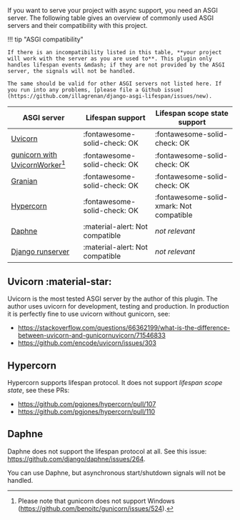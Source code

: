If you want to serve your project with async support, you need an ASGI server. The following table gives an overview of commonly used ASGI servers and their compatibility with this project.


!!! tip "ASGI compatibility"

    If there is an incompatibility listed in this table, **your project will work with the server as you are used to**. This plugin only handles lifespan events &mdash; if they are not provided by the ASGI server, the signals will not be handled.

    The same should be valid for other ASGI servers not listed here. If you run into any problems, [please file a Github issue](https://github.com/illagrenan/django-asgi-lifespan/issues/new).

| ASGI server                                                                                        | Lifespan support                | Lifespan scope state support             |
|----------------------------------------------------------------------------------------------------|---------------------------------|------------------------------------------|
| [Uvicorn](https://github.com/encode/uvicorn)                                                       | :fontawesome-solid-check: OK    | :fontawesome-solid-check: OK             |
| [gunicorn with UvicornWorker](https://www.uvicorn.org/deployment/#gunicorn)[^1]                    | :fontawesome-solid-check: OK    | :fontawesome-solid-check: OK             |
| [Granian](https://github.com/emmett-framework/granian)                                             | :fontawesome-solid-check: OK    | :fontawesome-solid-check: OK             |
| [Hypercorn](https://github.com/pgjones/hypercorn)                                                  | :fontawesome-solid-check: OK    | :fontawesome-solid-xmark: Not compatible |
| [Daphne](https://github.com/django/daphne)                                                         | :material-alert: Not compatible | _not relevant_                           |
| [Django runserver](https://docs.djangoproject.com/en/dev/ref/django-admin/#django-admin-runserver) | :material-alert: Not compatible | _not relevant_                           |

[^1]: Please note that gunicorn does not support Windows (<https://github.com/benoitc/gunicorn/issues/524>).

## Uvicorn :material-star:

Uvicorn is the most tested ASGI server by the author of this plugin. The author uses uvicorn for development, testing and production. In production it is perfectly fine to use uvicorn without gunicorn, see:

* <https://stackoverflow.com/questions/66362199/what-is-the-difference-between-uvicorn-and-gunicornuvicorn/71546833>
* <https://github.com/encode/uvicorn/issues/303>

## Hypercorn

Hypercorn supports lifespan protocol. It does not support _lifespan scope state_, see these PRs:

* <https://github.com/pgjones/hypercorn/pull/107>
* <https://github.com/pgjones/hypercorn/pull/110>

## Daphne

Daphne does not support the lifespan protocol at all. See this issue: <https://github.com/django/daphne/issues/264>.

You can use Daphne, but asynchronous start/shutdown signals will not be handled.

